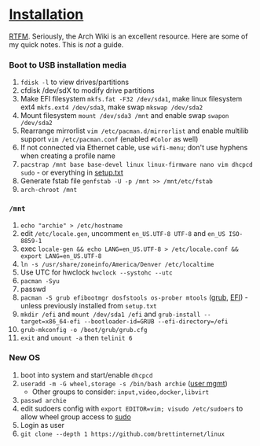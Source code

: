 # [Installation](https://wiki.archlinux.org/index.php/Installation_guide)

[RTFM](https://wiki.archlinux.org/). Seriously, the Arch Wiki is an excellent resource. Here are some of my quick notes. This is _not_ a guide.

### Boot to USB installation media

1. `fdisk -l` to view drives/partitions
1. cfdisk /dev/sdX to modify drive partitions
1. Make EFI filesystem `mkfs.fat -F32 /dev/sda1`, make linux filesystem ext4 `mkfs.ext4 /dev/sda3`, make swap `mkswap /dev/sda2`
1. Mount filesystem `mount /dev/sda3 /mnt` and enable swap `swapon /dev/sda2`
1. Rearrange mirrorlist `vim /etc/pacman.d/mirrorlist` and enable multilib support `vim /etc/pacman.conf` (enabled `#Color` as well)
1. If not connected via Ethernet cable, use `wifi-menu`; don't use hyphens when creating a profile name
1. `pacstrap /mnt base base-devel linux linux-firmware nano vim dhcpcd sudo` - or everything in [setup.txt](../pacakges/setup.txt)
1. Generate fstab file `genfstab -U -p /mnt >> /mnt/etc/fstab`
1. `arch-chroot /mnt`

### `/mnt`

1. `echo "archie" > /etc/hostname`
1. edit `/etc/locale.gen`, uncomment `en_US.UTF-8 UTF-8` and `en_US ISO-8859-1`
1. exec `locale-gen && echo LANG=en_US.UTF-8 > /etc/locale.conf && export LANG=en_US.UTF-8`
1. `ln -s /usr/share/zoneinfo/America/Denver /etc/localtime`
1. Use UTC for hwclock `hwclock --systohc --utc`
1. `pacman -Syu`
1. passwd
1. `pacman -S grub efibootmgr dosfstools os-prober mtools` ([grub](https://wiki.archlinux.org/index.php/GRUB#Installation_2), [EFI](https://wiki.archlinux.org/index.php/EFI_system_partition)) - unless previously installed from `setup.txt`
1. `mkdir /efi` and `mount /dev/sda1 /efi` and `grub-install --target=x86_64-efi --bootloader-id=GRUB --efi-directory=/efi`
1. `grub-mkconfig -o /boot/grub/grub.cfg`
1. `exit` and `umount -a` then `telinit 6`

### New OS

1. boot into system and start/enable `dhcpcd`
1. `useradd -m -G wheel,storage -s /bin/bash archie` ([user mgmt](https://wiki.archlinux.org/index.php/Users_and_groups#User_management))
   - Other groups to consider: `input,video,docker,libvirt`
1. `passwd archie`
1. edit sudoers config with `export EDITOR=vim; visudo /etc/sudoers` to allow wheel group access to [sudo](https://wiki.archlinux.org/index.php/Sudo#Configuration)
1. Login as user
1. `git clone --depth 1 https://github.com/brettinternet/linux`
